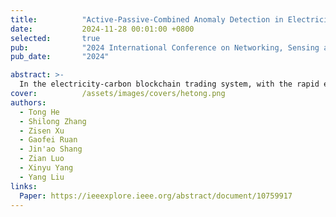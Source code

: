 ```yaml
---
title:          "Active-Passive-Combined Anomaly Detection in Electricity-Carbon Blockchain Trading System Under Limited Bandwidth"
date:           2024-11-28 00:01:00 +0800
selected:       true
pub:            "2024 International Conference on Networking, Sensing and Control (ICNSC)"
pub_date:       "2024"

abstract: >-
  In the electricity-carbon blockchain trading system, with the rapid expansion of blockchain technology applications, intrusion events targeting blockchain nodes are becoming increasingly frequent, and security issues are becoming more prominent. The security situation of blockchain systems is increasingly complex and severe. To meet the requirements for real-time and accurate anomaly detection in the electricity-carbon blockchain trading system, this paper proposes an active-passive-combined anomaly detection method. This method comprises two parts: passive anomaly detection and active anomaly detection. Passive anomaly detection collects and analyzes blockchain nodes' network traffic and triggers active anomaly detection when passive anomaly detection identifies an anomaly. In contrast, active anomaly detection collects and evaluates log data from suspicious nodes. This framework can process and analyze large-scale network alerts and host logs under limited bandwidth. Experimental results on real blockchain nodes demonstrate the effectiveness of the proposed method.
cover:          /assets/images/covers/hetong.png
authors:
  - Tong He
  - Shilong Zhang
  - Zisen Xu
  - Gaofei Ruan
  - Jin'ao Shang
  - Zian Luo
  - Xinyu Yang
  - Yang Liu
links:
  Paper: https://ieeexplore.ieee.org/abstract/document/10759917
---
```

